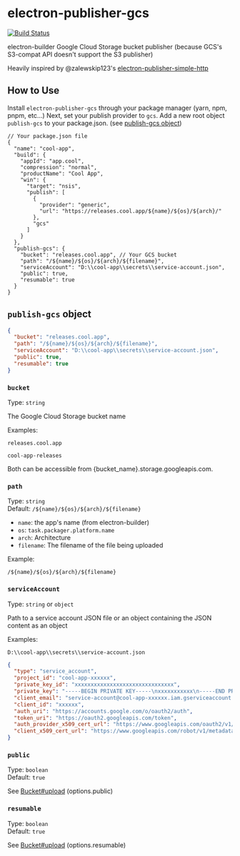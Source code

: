 # electron-publisher-gcs
[![Build Status](https://travis-ci.org/FNCxPro/electron-publisher-gcs.svg?branch=master)](https://travis-ci.org/FNCxPro/electron-publisher-gcs)

electron-builder Google Cloud Storage bucket publisher (because GCS's S3-compat API doesn't support the S3 publisher)

Heavily inspired by @zalewskip123's [electron-publisher-simple-http](https://github.com/zalewskip123/electron-publisher-simple-http/)

## How to Use
Install `electron-publisher-gcs` through your package manager (yarn, npm, pnpm, etc...)
Next, set your publish provider to `gcs`.
Add a new root object `publish-gcs` to your package.json. (see [publish-gcs object](#publish-gcs-object))
```jsonc
// Your package.json file
{
  "name": "cool-app",
  "build": {
    "appId": "app.cool",
    "compression": "normal",
    "productName": "Cool App",
    "win": {
      "target": "nsis",
      "publish": [
        {
          "provider": "generic",
          "url": "https://releases.cool.app/${name}/${os}/${arch}/"
        },
        "gcs"
      ]
    }
  },
  "publish-gcs": {
    "bucket": "releases.cool.app", // Your GCS bucket
    "path": "/${name}/${os}/${arch}/${filename}",
    "serviceAccount": "D:\\cool-app\\secrets\\service-account.json",
    "public": true,
    "resumable": true
  }
}
```

## `publish-gcs` object
```json
{
  "bucket": "releases.cool.app",
  "path": "/${name}/${os}/${arch}/${filename}",
  "serviceAccount": "D:\\cool-app\\secrets\\service-account.json",
  "public": true,
  "resumable": true
}
```
### `bucket`
Type: `string`

The Google Cloud Storage bucket name

Examples:
```
releases.cool.app
```
```
cool-app-releases
```
Both can be accessible from {bucket_name}.storage.googleapis.com.

### `path`
Type: `string`  
Default: `/${name}/${os}/${arch}/${filename}`

* `name`: the app's name (from electron-builder)  
* `os`: `task.packager.platform.name`  
* `arch`: Architecture  
* `filename`: The filename of the file being uploaded

Example:
```
/${name}/${os}/${arch}/${filename}
```

### `serviceAccount`
Type: `string` or `object`

Path to a service account JSON file or an object containing the JSON content as an object

Examples:
```
D:\\cool-app\\secrets\\service-account.json
```
```json
{
  "type": "service_account",
  "project_id": "cool-app-xxxxxx",
  "private_key_id": "xxxxxxxxxxxxxxxxxxxxxxxxxxxxxxx",
  "private_key": "-----BEGIN PRIVATE KEY-----\nxxxxxxxxxxx\n-----END PRIVATE KEY-----\n",
  "client_email": "service-account@cool-app-xxxxxx.iam.gserviceaccount.com",
  "client_id": "xxxxxx",
  "auth_uri": "https://accounts.google.com/o/oauth2/auth",
  "token_uri": "https://oauth2.googleapis.com/token",
  "auth_provider_x509_cert_url": "https://www.googleapis.com/oauth2/v1/certs",
  "client_x509_cert_url": "https://www.googleapis.com/robot/v1/metadata/x509/service-account%40cool-app-xxxxxx.iam.gserviceaccount.com"
}
```

### `public`
Type: `boolean`  
Default: `true`

See [Bucket#upload](https://cloud.google.com/nodejs/docs/reference/storage/2.0.x/Bucket#upload) (options.public)

### `resumable`
Type: `boolean`  
Default: `true`

See [Bucket#upload](https://cloud.google.com/nodejs/docs/reference/storage/2.0.x/Bucket#upload) (options.resumable)